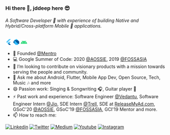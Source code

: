 ### Hi there 👋, jddeep here 😎️
###### A Software Developer 🚀 with experience of building Native and Hybrid/Cross-platform Mobile 📱 applications.

<code><img height="20" src="https://raw.githubusercontent.com/github/explore/80688e429a7d4ef2fca1e82350fe8e3517d3494d/topics/flutter/flutter.png"></code>
<code><img height="20" src="https://raw.githubusercontent.com/github/explore/80688e429a7d4ef2fca1e82350fe8e3517d3494d/topics/dart/dart.png"></code>
<code><img height="20" src="https://raw.githubusercontent.com/github/explore/80688e429a7d4ef2fca1e82350fe8e3517d3494d/topics/android/android.png"></code>

- 🔭 Founded [@Mentro](https://mentro.tech)
- 💻 Google Summer of Code: 2020 [@AOSSIE](https://gitlab.com/aossie/monumento/-/blob/gsoc-20/docs/GSOC/2020/Jaideep.md), 2019 [@FOSSASIA](https://gist.github.com/jddeep/f577efa04baea912a44605fbbf7d8d91)
- 👯 I’m looking to contribute on visionary products with a mission towards serving the people and community.
- 💬 Ask me about Android, Flutter, Mobile App Dev, Open Source, Tech, Music 🎶️ and more
- 😄 Passion work: Singing & Songwriting 🎧️, Guitar player 🎸️
- ⚡ Past work and experience: Software Engineer [@Vedantu](https://www.vedantu.com), Software Engineer Intern [@Jio](https://github.com/Reliance-Jio), SDE Intern [@Trell](https://trell.co/), SDE at [ReleaseMyAd.com](https://releasemyad.com), GSoC'20 [@AOSSIE](https://aossie.gitlab.io/), GSoC'19 [@FOSSASIA](https://github.com/fossasia/), GCI'19 Mentor and more.
- 📫 How to reach me:

[![Linkedin](https://img.shields.io/badge/LinkedIn-blue.svg?style=for-the-badge&logo=linkedin)](https://www.linkedin.com/in/jaideep-prasad-117379167/)
[![Twitter](https://img.shields.io/badge/Twitter-skyblue.svg?style=for-the-badge&logo=twitter)](https://twitter.com/jddeep003)
[![Medium](https://img.shields.io/badge/medium-black.svg?style=for-the-badge&logo=medium)](https://medium.com/@jddeep003)
[![Youtube](https://img.shields.io/badge/Youtube-red.svg?style=for-the-badge&logo=youtube)](https://www.youtube.com/channel/UC9U4g_Daixay_RmY_ciAlMA?view_as=subscriber)
[![Instagram](https://img.shields.io/badge/Instagram-gray.svg?style=for-the-badge&logo=instagram)](https://www.instagram.com/jddeepofficial/)

<!-- <a href="https://github.com/jddeep">
 <img align="center" src="https://github-readme-stats.vercel.app/api?username=jddeep&show_icons=true&theme=dracula&line_height=27" alt="Jaideep's github stats"/>
</a> -->
<!-- <a href="https://github.com/jddeep">
  <img align="center" src="https://github-readme-stats.vercel.app/api/top-langs/?username=jddeep&theme=dark&hide_langs_below=1" />
</a> -->

<!--
**jddeep/jddeep** is a ✨ _special_ ✨ repository because its `README.md` (this file) appears on your GitHub profile.

Here are some ideas to get you started:

- 🔭 I’m currently working on ...
- 🌱 I’m currently learning ...
- 👯 I’m looking to collaborate on ...
- 🤔 I’m looking for help with ...
- 💬 Ask me about ...
- 📫 How to reach me: ...
- 😄 Pronouns: ...
- ⚡ Fun fact: ...
-->
